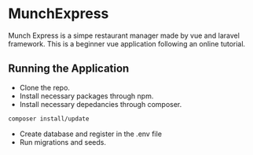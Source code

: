 # MunchExpress
Munch Express is a simpe restaurant manager made by vue and laravel framework. This is a beginner vue application following an online tutorial.

## Running the Application
- Clone the repo.
- Install necessary packages through npm.
- Install necessary depedancies through composer.

```bash
composer install/update
```
- Create database and register in the .env file
- Run migrations and seeds.


